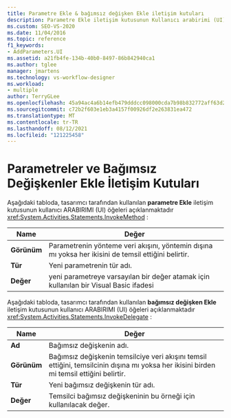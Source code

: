 ```yaml
---
title: Parametre Ekle & bağımsız değişken Ekle iletişim kutuları
description: Parametre Ekle iletişim kutusunun Kullanıcı arabirimi (UI) öğelerinin İş Akışı Tasarımcısı içindeki InvokeMethod Tasarımcısı tarafından nasıl kullanıldığını öğrenin.
ms.custom: SEO-VS-2020
ms.date: 11/04/2016
ms.topic: reference
f1_keywords:
- AddParameters.UI
ms.assetid: a21fb4fe-134b-40b0-8497-86b842940ca1
ms.author: tglee
manager: jmartens
ms.technology: vs-workflow-designer
ms.workload:
- multiple
author: TerryGLee
ms.openlocfilehash: 45a94ac4a6b14efb479dddcc098000cda7b98b832772aff63d26507edea3d085
ms.sourcegitcommit: c72b2f603e1eb3a4157f00926df2e263831ea472
ms.translationtype: MT
ms.contentlocale: tr-TR
ms.lasthandoff: 08/12/2021
ms.locfileid: "121225458"
---
```

# <a name="add-parameters-and-add-arguments-dialog-boxes"></a>Parametreler ve Bağımsız Değişkenler Ekle İletişim Kutuları

Aşağıdaki tabloda, tasarımcı tarafından kullanılan **parametre Ekle** iletişim kutusunun kullanıcı ARABIRIMI (UI) öğeleri açıklanmaktadır <xref:System.Activities.Statements.InvokeMethod> :

|Name|Değer|
|-|-|
|**Görünüm**|Parametrenin yönteme veri akışını, yöntemin dışına mı yoksa her ikisini de temsil ettiğini belirtir.|
|**Tür**|Yeni parametrenin tür adı.|
|**Değer**|yeni parametreye varsayılan bir değer atamak için kullanılan bir Visual Basic ifadesi|

Aşağıdaki tabloda, tasarımcı tarafından kullanılan **bağımsız değişken Ekle** iletişim kutusunun kullanıcı ARABIRIMI (UI) öğeleri açıklanmaktadır <xref:System.Activities.Statements.InvokeDelegate> :

|Name|Değer|
|-|-|
|**Ad**|Bağımsız değişkenin adı.|
|**Görünüm**|Bağımsız değişkenin temsilciye veri akışını temsil ettiğini, temsilcinin dışına mı yoksa her ikisini birden mi temsil ettiğini belirtir.|
|**Tür**|Yeni bağımsız değişkenin tür adı.|
|**Değer**|Temsilci bağımsız değişkeninin bu örneği için kullanılacak değer.|

